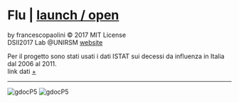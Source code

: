# Flu | [launch / open](http://dsii-2017-unirsm.github.io/francescopaolini/flu)

by francescopaolini © 2017 MIT License  
DSII2017 Lab @UNIRSM [website](http://dsii-2017-unirsm.github.io)  

Per il progetto sono stati usati i dati ISTAT sui decessi da influenza in Italia dal 2006 al 2011.  
link dati [+](http://www.assis.it/dati-istat-sui-decessi-da-influenza/)

----
![gdocP5](http://i.imgur.com/vwOVex8.png)
![gdocP5](http://i.imgur.com/X9UZqkA.png)
